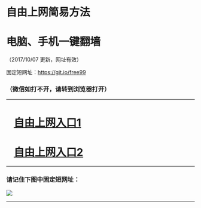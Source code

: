 ﻿# 自由上网简易方法

# 电脑、手机一键翻墙

（2017/10/07 更新，网址有效）

固定短网址：https://git.io/free99

### （微信如打不开，请转到浏览器打开）


***





# &nbsp;&nbsp; <a href="http://ft2749815227.fwq-tz-1001.info/fwqtz01.html?t=10070016590 " target="_blank">自由上网入口1</a>
# &nbsp;&nbsp; <a href="http://ft1770914056.fwq-tz-1002.info/fwqtz02.html?t=100700120680 " target="_blank">自由上网入口2</a>
***

### 请记住下图中固定短网址：

<img src="https://s3-us-west-2.amazonaws.com/fwq-1001/yjfq-20170905okok.png" /> 


***

